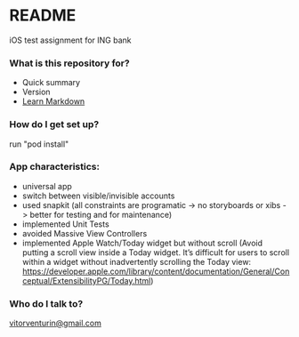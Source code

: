 # README #

iOS test assignment for ING bank

### What is this repository for? ###

* Quick summary
* Version
* [Learn Markdown](https://bitbucket.org/tutorials/markdowndemo)

### How do I get set up? ###

run "pod install"

### App characteristics: ###

- universal app
- switch between visible/invisible accounts
- used snapkit (all constraints are programatic -> no storyboards or xibs -> better for testing and for maintenance)
- implemented Unit Tests
- avoided Massive View Controllers
- implemented Apple Watch/Today widget but without scroll (Avoid putting a scroll view inside a Today widget. It’s difficult for users to scroll within a widget without inadvertently scrolling the Today view: https://developer.apple.com/library/content/documentation/General/Conceptual/ExtensibilityPG/Today.html)

### Who do I talk to? ###

vitorventurin@gmail.com